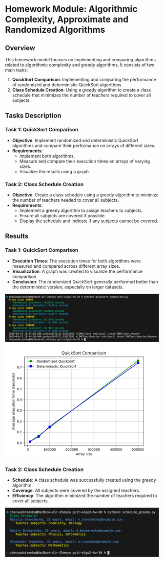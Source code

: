 # Homework Module: Algorithmic Complexity, Approximate and Randomized Algorithms

## Overview

This homework model focuses on implementing and comparing algorithms related to algorithmic complexity and greedy algorithms. It consists of two main tasks:

1. **QuickSort Comparison**: Implementing and comparing the performance of randomized and deterministic QuickSort algorithms.
2. **Class Schedule Creation**: Using a greedy algorithm to create a class schedule that minimizes the number of teachers required to cover all subjects.

## Tasks Description

### Task 1: QuickSort Comparison

- **Objective**: Implement randomized and deterministic QuickSort algorithms and compare their performance on arrays of different sizes.
- **Requirements**:
  - Implement both algorithms.
  - Measure and compare their execution times on arrays of varying sizes.
  - Visualize the results using a graph.

### Task 2: Class Schedule Creation

- **Objective**: Create a class schedule using a greedy algorithm to minimize the number of teachers needed to cover all subjects.
- **Requirements**:
  - Implement a greedy algorithm to assign teachers to subjects.
  - Ensure all subjects are covered if possible.
  - Display the schedule and indicate if any subjects cannot be covered.

## Results

### Task 1: QuickSort Comparison

- **Execution Times**: The execution times for both algorithms were measured and compared across different array sizes.
- **Visualization**: A graph was created to visualize the performance comparison.
- **Conclusion**: The randomized QuickSort generally performed better than the deterministic version, especially on larger datasets.

![Task 1](./screenshots/SCR_1.png)
![Task 1](./screenshots/SCR_2.png)

### Task 2: Class Schedule Creation

- **Schedule**: A class schedule was successfully created using the greedy algorithm.
- **Coverage**: All subjects were covered by the assigned teachers.
- **Efficiency**: The algorithm minimized the number of teachers required to cover all subjects.

![Task 2](./screenshots/SCR_3.png)
